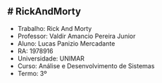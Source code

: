 ## # RickAndMorty
- Trabalho: Rick And Morty
- Professor: Valdir Amancio Pereira Junior
- Aluno: Lucas Panizio Mercadante
- RA: 1978916
- Universidade: UNIMAR
- Curso: Análise e Desenvolvimento de Sistemas
- Termo: 3º 
